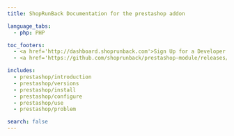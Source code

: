 ```yaml
---
title: ShopRunBack Documentation for the prestashop addon

language_tabs:
  - php: PHP

toc_footers:
  - <a href='http://dashboard.shoprunback.com'>Sign Up for a Developer Key</a>
  - <a href='https://github.com/shoprunback/prestashop-module/releases/latest'>Download the module</a>

includes:
  - prestashop/introduction
  - prestashop/versions
  - prestashop/install
  - prestashop/configure
  - prestashop/use
  - prestashop/problem

search: false
---
```



